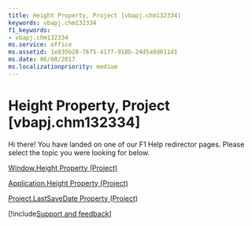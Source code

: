 ```yaml
---
title: Height Property, Project [vbapj.chm132334]
keywords: vbapj.chm132334
f1_keywords:
- vbapj.chm132334
ms.service: office
ms.assetid: 1e835b28-76f5-4177-918b-24d5a0d611d1
ms.date: 06/08/2017
ms.localizationpriority: medium
---
```



# Height Property, Project [vbapj.chm132334]

Hi there! You have landed on one of our F1 Help redirector pages. Please select the topic you were looking for below.

[Window.Height Property (Project)](https://msdn.microsoft.com/library/4ed45f1f-c325-8a51-333c-28160d6b5f26%28Office.15%29.aspx)

[Application.Height Property (Project)](https://msdn.microsoft.com/library/e980a85d-218c-b82d-1043-9670cab23560%28Office.15%29.aspx)

[Project.LastSaveDate Property (Project)](https://msdn.microsoft.com/library/0f9e43d6-18dd-06fe-3a82-e3c49610e1f2%28Office.15%29.aspx)

[!include[Support and feedback](~/includes/feedback-boilerplate.md)]